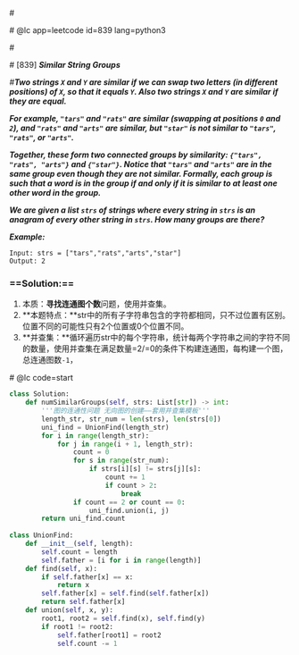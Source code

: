 \#

\# @lc app=leetcode id=839 lang=python3

\#

\# [839] ***Similar String Groups***

*\#**Two strings `X` and `Y` are similar if we can swap two letters (in different positions) of `X`, so that it equals `Y`. Also two strings `X` and `Y` are similar if they are equal.***

***For example, `"tars"` and `"rats"` are similar (swapping at positions `0` and `2`), and `"rats"` and `"arts"` are similar, but `"star"` is not similar to `"tars"`, `"rats"`, or `"arts"`.***

***Together, these form two connected groups by similarity: `{"tars", "rats", "arts"}` and `{"star"}`. Notice that `"tars"` and `"arts"` are in the same group even though they are not similar. Formally, each group is such that a word is in the group if and only if it is similar to at least one other word in the group.***

***We are given a list `strs` of strings where every string in `strs` is an anagram of every other string in `strs`. How many groups are there?***

***Example:***

```
Input: strs = ["tars","rats","arts","star"]
Output: 2
```

### ==Solution:==

1. 本质：**寻找连通图个数**问题，使用并查集。
2. **本题特点：**str中的所有子字符串包含的字符都相同，只不过位置有区别。位置不同的可能性只有2个位置或0个位置不同。
3. **并查集：**循环遍历str中的每个字符串，统计每两个字符串之间的字符不同的数量，使用并查集在满足数量=2/=0的条件下构建连通图，每构建一个图，总连通图数`-1`，

\# @lc code=start

```python
class Solution:
    def numSimilarGroups(self, strs: List[str]) -> int:
        '''图的连通性问题 无向图的创建——套用并查集模板'''
        length_str, str_num = len(strs), len(strs[0])
        uni_find = UnionFind(length_str)
        for i in range(length_str):
            for j in range(i + 1, length_str):
                count = 0
                for s in range(str_num):
                    if strs[i][s] != strs[j][s]:
                        count += 1
                        if count > 2:
                            break
                if count == 2 or count == 0:
                    uni_find.union(i, j)
        return uni_find.count
    
class UnionFind:
    def __init__(self, length):
        self.count = length
        self.father = [i for i in range(length)]
    def find(self, x):
        if self.father[x] == x:
            return x
        self.father[x] = self.find(self.father[x])
        return self.father[x]
    def union(self, x, y):
        root1, root2 = self.find(x), self.find(y)
        if root1 != root2:
            self.father[root1] = root2
            self.count -= 1
```

